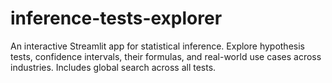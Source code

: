 # inference-tests-explorer
An interactive Streamlit app for statistical inference. Explore hypothesis tests, confidence intervals, their formulas, and real-world use cases across industries. Includes global search across all tests.
